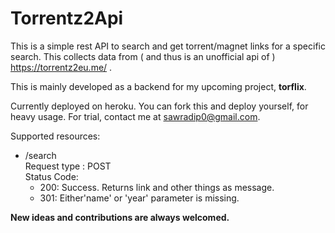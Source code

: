 # Torrentz2Api

This is a simple rest API to search and get torrent/magnet links for a specific search. This collects data from ( and thus is an unofficial api of ) <https://torrentz2eu.me/> .

This is mainly developed  as a backend for my upcoming project, **torflix**.

Currently deployed on heroku. You can fork this and deploy yourself, for heavy usage. For trial, contact me at <sawradip0@gmail.com>.

Supported resources:

* /search    
  Request type : POST
  <br> Status Code:
  * 200: Success. Returns link and other things as message. 
  * 301: Either'name' or 'year' parameter is missing.  

 
 
 **New ideas and contributions are always welcomed.**
 


